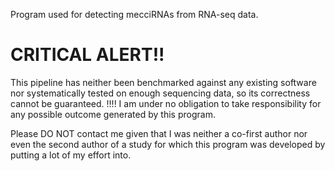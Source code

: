 Program used for detecting mecciRNAs from RNA-seq data.
# CRITICAL ALERT!!
This pipeline has neither been benchmarked against any existing software nor systematically tested on enough sequencing data, so its correctness cannot be guaranteed. 
!!!! I am under no obligation to take responsibility for any possible outcome generated by this program.

Please DO NOT contact me given that I was neither a co-first author nor even the second author of a study for which this program was developed by putting a lot of my effort into. 
